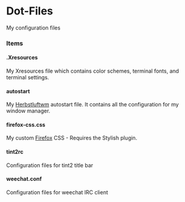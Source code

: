 # Dot-Files
My configuration files


### Items

#### .Xresources
My Xresources file which contains color schemes, terminal fonts, and terminal settings.

#### autostart
My [Herbstluftwm](www.herbstluftwm.org) autostart file. It contains all the configuration for my window manager.

#### firefox-css.css
My custom [Firefox](https://www.mozilla.org/en-US/firefox/) CSS - Requires the Stylish plugin.

#### tint2rc
Configuration files for tint2 title bar

#### weechat.conf
Configuration files for weechat IRC client

